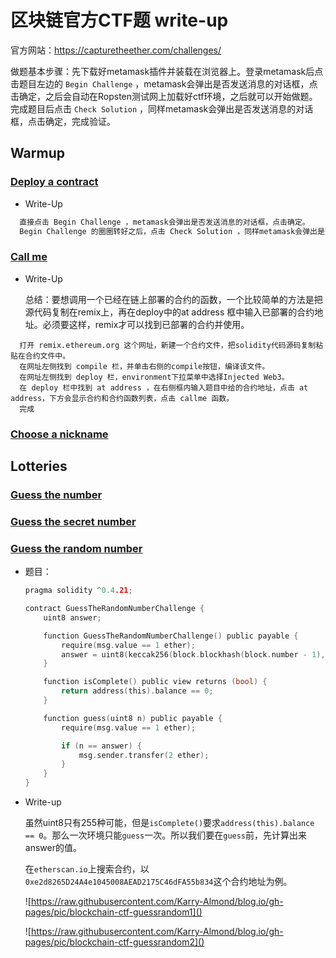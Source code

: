 # 区块链官方CTF题 write-up

官方网站：https://capturetheether.com/challenges/

做题基本步骤：先下载好metamask插件并装载在浏览器上。登录metamask后点击题目左边的 `Begin Challenge` ，metamask会弹出是否发送消息的对话框，点击确定，之后会自动在Ropsten测试网上加载好ctf环境，之后就可以开始做题。完成题目后点击 `Check Solution` ，同样metamask会弹出是否发送消息的对话框，点击确定，完成验证。

## Warmup

### [Deploy a contract](https://capturetheether.com/challenges/warmup/deploy/)

* Write-Up

```c
  直接点击 Begin Challenge ，metamask会弹出是否发送消息的对话框，点击确定。
  Begin Challenge 的圈圈转好之后，点击 Check Solution ，同样metamask会弹出是否发送消息的对话框，点击确定。
```

### [Call me](https://capturetheether.com/challenges/warmup/call-me/)

* Write-Up

  总结：要想调用一个已经在链上部署的合约的函数，一个比较简单的方法是把源代码复制在remix上，再在deploy中的at address 框中输入已部署的合约地址。必须要这样，remix才可以找到已部署的合约并使用。

```
  打开 remix.ethereum.org 这个网址，新建一个合约文件，把solidity代码源码复制粘贴在合约文件中。
  在网址左侧找到 compile 栏，并单击右侧的compile按钮，编译该文件。
  在网址左侧找到 deploy 栏，environment下拉菜单中选择Injected Web3。
  在 deploy 栏中找到 at address ，在右侧框内输入题目中给的合约地址，点击 at address，下方会显示合约和合约函数列表，点击 callme 函数。
  完成
```

### [Choose a nickname](https://capturetheether.com/challenges/warmup/nickname/)

## Lotteries

### [Guess the number](https://capturetheether.com/challenges/lotteries/guess-the-number/)

### [Guess the secret number](https://capturetheether.com/challenges/lotteries/guess-the-secret-number/)

###  [Guess the random number](https://capturetheether.com/challenges/lotteries/guess-the-random-number/)

* 题目：

  ```c
  pragma solidity ^0.4.21;
  
  contract GuessTheRandomNumberChallenge {
      uint8 answer;
  
      function GuessTheRandomNumberChallenge() public payable {
          require(msg.value == 1 ether);
          answer = uint8(keccak256(block.blockhash(block.number - 1), now));
      }
  
      function isComplete() public view returns (bool) {
          return address(this).balance == 0;
      }
  
      function guess(uint8 n) public payable {
          require(msg.value == 1 ether);
  
          if (n == answer) {
              msg.sender.transfer(2 ether);
          }
      }
  }
  ```

* Write-up

  虽然uint8只有255种可能，但是`isComplete()`要求`address(this).balance == 0`。那么一次环境只能`guess`一次。所以我们要在`guess`前，先计算出来answer的值。

  在`etherscan.io`上搜索合约，以`0xe2d8265D24A4e1045008AEAD2175C46dFA55b834`这个合约地址为例。

  ![https://raw.githubusercontent.com/Karry-Almond/blog.io/gh-pages/pic/blockchain-ctf-guessrandom1]()

  ![https://raw.githubusercontent.com/Karry-Almond/blog.io/gh-pages/pic/blockchain-ctf-guessrandom2]()